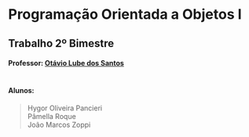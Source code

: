 # Programação Orientada a Objetos I
## Trabalho 2º Bimestre

#### Professor: [Otávio Lube dos Santos](https://github.com/otaviolube)
#

#### Alunos:
> Hygor Oliveira Pancieri <br>
> Pâmella Roque <br>
> João Marcos Zoppi